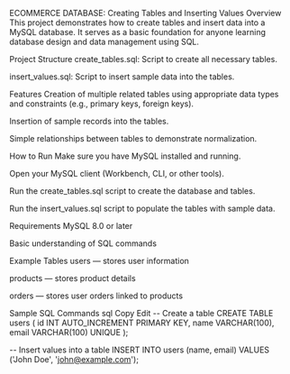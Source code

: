 ECOMMERCE DATABASE: 
Creating Tables and Inserting Values
Overview
This project demonstrates how to create tables and insert data into a MySQL database. It serves as a basic foundation for anyone learning database design and data management using SQL.

Project Structure
create_tables.sql: Script to create all necessary tables.

insert_values.sql: Script to insert sample data into the tables.

Features
Creation of multiple related tables using appropriate data types and constraints (e.g., primary keys, foreign keys).

Insertion of sample records into the tables.

Simple relationships between tables to demonstrate normalization.

How to Run
Make sure you have MySQL installed and running.

Open your MySQL client (Workbench, CLI, or other tools).

Run the create_tables.sql script to create the database and tables.

Run the insert_values.sql script to populate the tables with sample data.

Requirements
MySQL 8.0 or later

Basic understanding of SQL commands

Example Tables
users — stores user information

products — stores product details

orders — stores user orders linked to products

Sample SQL Commands
sql
Copy
Edit
-- Create a table
CREATE TABLE users (
    id INT AUTO_INCREMENT PRIMARY KEY,
    name VARCHAR(100),
    email VARCHAR(100) UNIQUE
);

-- Insert values into a table
INSERT INTO users (name, email) 
VALUES ('John Doe', 'john@example.com');
